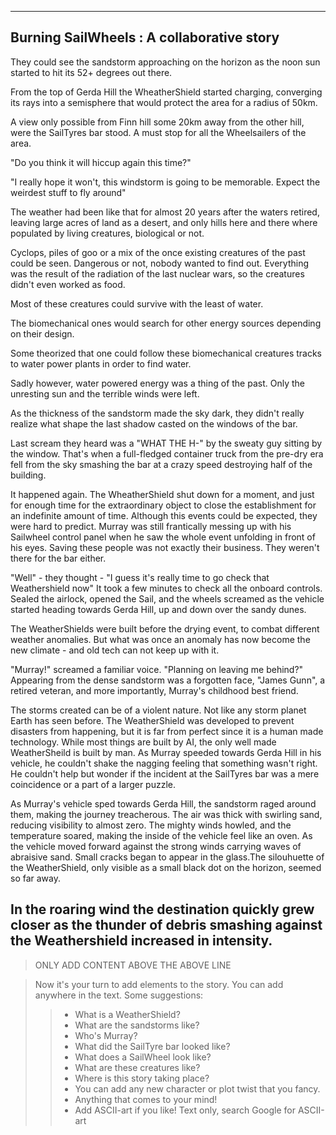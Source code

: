 -------------------------------------------
 Burning SailWheels : A collaborative story
-------------------------------------------

They could see the sandstorm approaching on the horizon as the noon sun
started to hit its 52+ degrees out there.

From the top of Gerda Hill the WheatherShield started charging, converging 
its rays into a semisphere that would protect the area for a radius of 50km. 

A view only possible from Finn hill some 20km away from the other
hill, were the SailTyres bar stood. A must stop for all the Wheelsailers
of the area.

"Do you think it will hiccup again this time?"

"I really hope it won't, this windstorm is going to be memorable. Expect
the weirdest stuff to fly around"

The weather had been like that for almost 20 years after the waters
retired, leaving large acres of land as a desert, and only
hills here and there where populated by living creatures, biological or not.

Cyclops, piles of goo or a mix of the once existing creatures of the past could be seen. Dangerous or not, nobody wanted to find out. Everything was the result of the radiation of the last nuclear wars, so the creatures didn't even worked as food. 

Most of these creatures could survive with the least of water.

The biomechanical ones would search for other energy sources depending on their design.

Some theorized that one could follow these biomechanical creatures tracks to water power plants in order to find water. 

Sadly however, water powered energy was a thing of the past. Only the unresting sun
and the terrible winds were left.

As the thickness of the sandstorm made the sky dark, they didn't 
really realize what shape the last shadow casted on the windows 
of the bar.

Last scream they heard was a "WHAT THE H-" by the sweaty guy sitting by
the window. That's when a full-fledged container truck from the
pre-dry era fell from the sky smashing the bar at a crazy speed
destroying half of the building.

It happened again. The WheatherShield shut down for a moment, and
just for enough time for the extraordinary object to close the
establishment for an indefinite amount of time.
Although this events could be expected, they were hard to predict.
Murray was still frantically messing up with his Sailwheel control
panel when he saw the whole event unfolding in front of his eyes.
Saving these people was not exactly their business. They weren't 
there for the bar either.

"Well" - they thought - "I guess it's really time to go check that
Weathershield now"
It took a few minutes to check all the onboard controls.
Sealed the airlock, opened the Sail, and the wheels screamed
as the vehicle started heading towards Gerda Hill,
up and down over the sandy dunes.

The WeatherShields were built before the drying event, to combat different 
weather anomalies. But what was once an anomaly has now become the 
new climate -  and old tech can not keep up with it. 

"Murray!" screamed a familiar voice. "Planning on leaving me behind?" Appearing from the dense sandstorm was a forgotten face, "James Gunn", a retired veteran, and more importantly, Murray's childhood best friend.

The storms created can be of a violent nature. Not like any storm planet Earth has seen before. The WeatherShield was developed to prevent disasters from happening, but it is far from perfect since it is a human made technology. While most things are built by AI, the only well made WeatherSheild is built by man. 
As Murray speeded towards Gerda Hill in his vehicle, he couldn't shake 
the nagging feeling that something wasn't right. He couldn't help but 
wonder if the incident at the SailTyres bar was a mere coincidence or 
a part of a larger puzzle.

As Murray's vehicle sped towards Gerda Hill, the sandstorm raged around them, making the journey treacherous. The air was thick with swirling sand, reducing visibility to almost zero. The mighty winds howled, and the temperature soared, making the inside of the vehicle feel like an oven.
As the vehicle moved forward against the strong winds carrying waves of abraisive sand. Small cracks began  to appear in the glass.The silouhuette of the WeatherShield, only visible as a small black dot on the horizon, seemed so far away.

In the roaring wind the destination quickly grew closer as the thunder of debris smashing against the Weathershield increased in intensity.
------------------------------------------
> ONLY ADD CONTENT ABOVE THE ABOVE LINE

> Now it's your turn to add elements to the story. You can add
> anywhere in the text.
> Some suggestions:
>> - What is a WeatherShield?
>> - What are the sandstorms like?
>> - Who's Murray?
>> - What did the SailTyre bar looked like?
>> - What does a SailWheel look like?
>> - What are these creatures like?
>> - Where is this story taking place?
>> - You can add any new character or plot twist that you fancy.
>> - Anything that comes to your mind!
>> - Add ASCII-art if you like! Text only, search Google for ASCII-art
